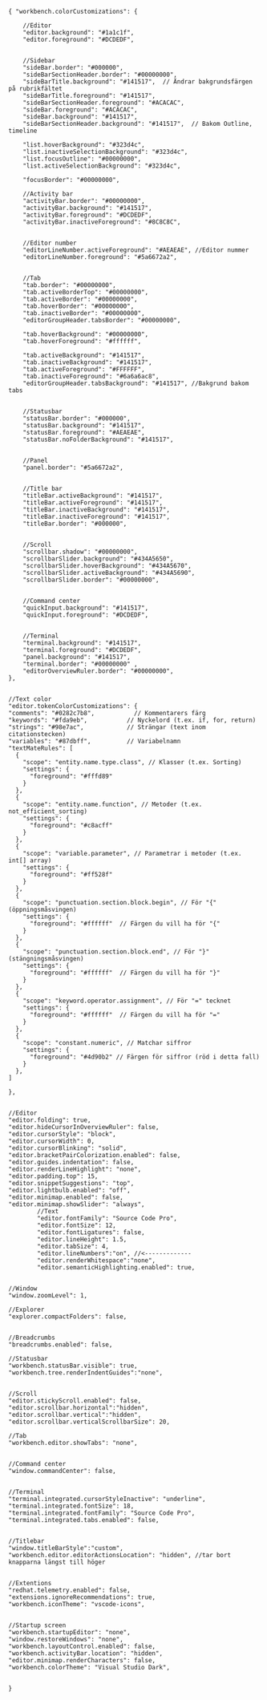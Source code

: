     
    { "workbench.colorCustomizations": {
    
        //Editor
        "editor.background": "#1a1c1f",
        "editor.foreground": "#DCDEDF",
    
    
        //Sidebar
        "sideBar.border": "#000000",
        "sideBarSectionHeader.border": "#00000000",
        "sideBarTitle.background": "#141517",  // Ändrar bakgrundsfärgen på rubrikfältet 
        "sideBarTitle.foreground": "#141517",
        "sideBarSectionHeader.foreground": "#ACACAC",
        "sideBar.foreground": "#ACACAC",
        "sideBar.background": "#141517",
        "sideBarSectionHeader.background": "#141517",  // Bakom Outline, timeline
    
        "list.hoverBackground": "#323d4c",
        "list.inactiveSelectionBackground": "#323d4c",
        "list.focusOutline": "#00000000",
        "list.activeSelectionBackground": "#323d4c",
    
        "focusBorder": "#00000000",
    
        //Activity bar
        "activityBar.border": "#00000000",
        "activityBar.background": "#141517",
        "activityBar.foreground": "#DCDEDF",
        "activityBar.inactiveForeground": "#8C8C8C",
    
    
        //Editor number
        "editorLineNumber.activeForeground": "#AEAEAE", //Editor nummer
        "editorLineNumber.foreground": "#5a6672a2",
    
    
        //Tab
        "tab.border": "#00000000",
        "tab.activeBorderTop": "#00000000",
        "tab.activeBorder": "#00000000",
        "tab.hoverBorder": "#00000000",
        "tab.inactiveBorder": "#00000000",
        "editorGroupHeader.tabsBorder": "#00000000",
    
        "tab.hoverBackground": "#00000000",
        "tab.hoverForeground": "#ffffff",
    
        "tab.activeBackground": "#141517", 
        "tab.inactiveBackground": "#141517",
        "tab.activeForeground": "#FFFFFF",
        "tab.inactiveForeground": "#6a6a6ac8",
        "editorGroupHeader.tabsBackground": "#141517", //Bakgrund bakom tabs
    
    
        //Statusbar
        "statusBar.border": "#000000",
        "statusBar.background": "#141517",
        "statusBar.foreground": "#AEAEAE",
        "statusBar.noFolderBackground": "#141517",
    
    
        //Panel
        "panel.border": "#5a6672a2",
    
    
        //Title bar
        "titleBar.activeBackground": "#141517", 
        "titleBar.activeForeground": "#141517",
        "titleBar.inactiveBackground": "#141517",
        "titleBar.inactiveForeground": "#141517",
        "titleBar.border": "#000000",
    
    
        //Scroll
        "scrollbar.shadow": "#00000000",
        "scrollbarSlider.background": "#434A5650",
        "scrollbarSlider.hoverBackground": "#434A5670",
        "scrollbarSlider.activeBackground": "#434A5690",
        "scrollbarSlider.border": "#00000000",
    
    
        //Command center
        "quickInput.background": "#141517",
        "quickInput.foreground": "#DCDEDF", 
    
    
        //Terminal
        "terminal.background": "#141517",
        "terminal.foreground": "#DCDEDF", 
        "panel.background": "#141517",
        "terminal.border": "#00000000" ,
        "editorOverviewRuler.border": "#00000000",
    },
    
    
    //Text color
    "editor.tokenColorCustomizations": {
    "comments": "#0282c7b8",           // Kommentarers färg
    "keywords": "#fda9eb",           // Nyckelord (t.ex. if, for, return)
    "strings": "#98e7ac",            // Strängar (text inom citationstecken)
    "variables": "#87dbff",          // Variabelnamn
    "textMateRules": [
      {
        "scope": "entity.name.type.class", // Klasser (t.ex. Sorting)
        "settings": {
          "foreground": "#fffd89"
        }
      },
      {
        "scope": "entity.name.function", // Metoder (t.ex. not_efficient_sorting)
        "settings": {
          "foreground": "#c8acff"
        }
      },
      {
        "scope": "variable.parameter", // Parametrar i metoder (t.ex. int[] array)
        "settings": {
          "foreground": "#ff528f"
        }
      },
      {
        "scope": "punctuation.section.block.begin", // För "{" (öppningsmåsvingen)
        "settings": {
          "foreground": "#ffffff"  // Färgen du vill ha för "{"
        }
      },
      {
        "scope": "punctuation.section.block.end", // För "}" (stängningsmåsvingen)
        "settings": {
          "foreground": "#ffffff"  // Färgen du vill ha för "}"
        }
      },
      {
        "scope": "keyword.operator.assignment", // För "=" tecknet
        "settings": {
          "foreground": "#ffffff"  // Färgen du vill ha för "="
        }
      },
      {
        "scope": "constant.numeric", // Matchar siffror
        "settings": {
          "foreground": "#4d90b2" // Färgen för siffror (röd i detta fall)
        }
      },
    ]
    
    },
    
    
    //Editor
    "editor.folding": true,
    "editor.hideCursorInOverviewRuler": false,
    "editor.cursorStyle": "block",
    "editor.cursorWidth": 0,
    "editor.cursorBlinking": "solid",
    "editor.bracketPairColorization.enabled": false,
    "editor.guides.indentation": false,
    "editor.renderLineHighlight": "none",
    "editor.padding.top": 15,
    "editor.snippetSuggestions": "top",
    "editor.lightbulb.enabled": "off",
    "editor.minimap.enabled": false,
    "editor.minimap.showSlider": "always",
            //Text
            "editor.fontFamily": "Source Code Pro",
            "editor.fontSize": 12,
            "editor.fontLigatures": false,
            "editor.lineHeight": 1.5,
            "editor.tabSize": 4,   
            "editor.lineNumbers":"on", //<-------------
            "editor.renderWhitespace":"none",
            "editor.semanticHighlighting.enabled": true,
    
    
    //Window
    "window.zoomLevel": 1,
    
    //Explorer
    "explorer.compactFolders": false,
    
    
    //Breadcrumbs
    "breadcrumbs.enabled": false,
    
    //Statusbar
    "workbench.statusBar.visible": true,
    "workbench.tree.renderIndentGuides":"none",
    
    
    //Scroll
    "editor.stickyScroll.enabled": false,
    "editor.scrollbar.horizontal":"hidden",
    "editor.scrollbar.vertical":"hidden",
    "editor.scrollbar.verticalScrollbarSize": 20,
    
    //Tab
    "workbench.editor.showTabs": "none",
    
    
    //Command center
    "window.commandCenter": false,  
    
    
    //Terminal
    "terminal.integrated.cursorStyleInactive": "underline",
    "terminal.integrated.fontSize": 18,
    "terminal.integrated.fontFamily": "Source Code Pro",
    "terminal.integrated.tabs.enabled": false,
    
    
    //Titlebar
    "window.titleBarStyle":"custom",
    "workbench.editor.editorActionsLocation": "hidden", //tar bort knapparna längst till höger
    
    
    //Extentions
    "redhat.telemetry.enabled": false,
    "extensions.ignoreRecommendations": true,
    "workbench.iconTheme": "vscode-icons",
    
    
    //Startup screen
    "workbench.startupEditor": "none",
    "window.restoreWindows": "none",
    "workbench.layoutControl.enabled": false,
    "workbench.activityBar.location": "hidden",
    "editor.minimap.renderCharacters": false,
    "workbench.colorTheme": "Visual Studio Dark",
    
    
    }
